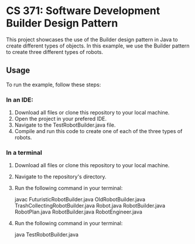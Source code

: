 # CS 371: Software Development Builder Design Pattern

This project showcases the use of the Builder design pattern in Java to create different types of objects. In this example, we use the Builder pattern to create three different types of robots.

## Usage

To run the example, follow these steps:

### In an IDE:
1. Download all files or clone this repository to your local machine.
2. Open the project in your prefered IDE.
3. Navigate to the TestRobotBuilder.java file.
4. Compile and run this code to create one of each of the three types of robots.

### In a terminal
1. Download all files or clone this repository to your local machine.
2. Navigate to the repository's directory.
3. Run the following command in your terminal:
   
   javac FuturisticRobotBuilder.java OldRobotBuilder.java TrashCollectingRobotBuilder.java Robot.java RobotBuilder.java RobotPlan.java RobotBuilder.java RobotEngineer.java
5. Run the following command in your terminal:

   java TestRobotBuilder.java

